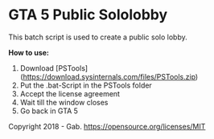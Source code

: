 # GTA 5 Public Sololobby

This batch script is used to create a public solo lobby.

**How to use:**
1. Download [PSTools] (https://download.sysinternals.com/files/PSTools.zip)
2. Put the .bat-Script in the PSTools folder
3. Accept the license agreement
4. Wait till the window closes
5. Go back in GTA 5

Copyright 2018 - Gab.
https://opensource.org/licenses/MIT